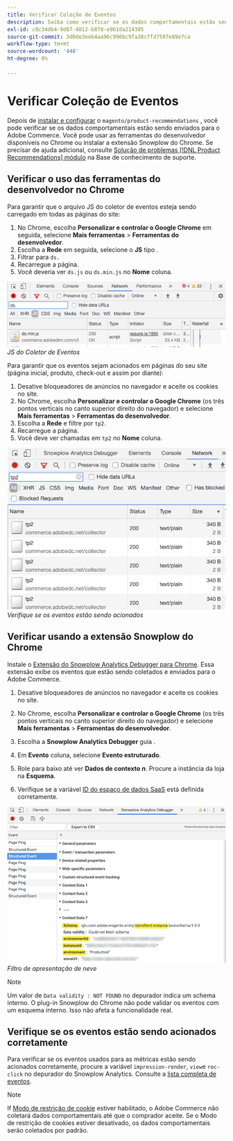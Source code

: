 ```yaml
---
title: Verificar Coleção de Eventos
description: Saiba como verificar se os dados comportamentais estão sendo enviados para o Adobe Commerce.
exl-id: c8c34db4-9d87-4012-b8f0-e9b1da214305
source-git-commit: 3d0de3eeb4aa96c996bc9fa38cffd7597e89e7ca
workflow-type: tm+mt
source-wordcount: '448'
ht-degree: 0%

---
```


# Verificar Coleção de Eventos

Depois de [instalar e configurar](install-configure.md) o `magento/product-recommendations` , você pode verificar se os dados comportamentais estão sendo enviados para o Adobe Commerce. Você pode usar as ferramentas do desenvolvedor disponíveis no Chrome ou instalar a extensão Snowplow do Chrome. Se precisar de ajuda adicional, consulte [Solução de problemas [!DNL Product Recommendations] módulo](https://support.magento.com/hc/en-us/articles/360042224851) na Base de conhecimento de suporte.

## Verificar o uso das ferramentas do desenvolvedor no Chrome

Para garantir que o arquivo JS do coletor de eventos esteja sendo carregado em todas as páginas do site:

1. No Chrome, escolha **Personalizar e controlar o Google Chrome** em seguida, selecione **Mais ferramentas** > **Ferramentas do desenvolvedor**.
1. Escolha a **Rede** em seguida, selecione o **JS** tipo .
1. Filtrar para `ds.`
1. Recarregue a página.
1. Você deveria ver `ds.js` ou `ds.min.js` no **Nome** coluna.

![JS do coletor de eventos](assets/filter-ds.png)
_JS do Coletor de Eventos_

Para garantir que os eventos sejam acionados em páginas do seu site (página inicial, produto, check-out e assim por diante):

1. Desative bloqueadores de anúncios no navegador e aceite os cookies no site.
1. No Chrome, escolha **Personalizar e controlar o Google Chrome** (os três pontos verticais no canto superior direito do navegador) e selecione **Mais ferramentas** > **Ferramentas do desenvolvedor**.
1. Escolha a **Rede** e filtre por `tp2`.
1. Recarregue a página.
1. Você deve ver chamadas em `tp2` no **Nome** coluna.

![Acionamento de eventos](assets/filter-tp2.png)
_Verifique se os eventos estão sendo acionados_

## Verificar usando a extensão Snowplow do Chrome

Instale o [Extensão do Snowplow Analytics Debugger para Chrome](https://chrome.google.com/webstore/detail/snowplow-analytics-debugg/jbnlcgeengmijcghameodeaenefieedm). Essa extensão exibe os eventos que estão sendo coletados e enviados para o Adobe Commerce.

1. Desative bloqueadores de anúncios no navegador e aceite os cookies no site.

1. No Chrome, escolha **Personalizar e controlar o Google Chrome** (os três pontos verticais no canto superior direito do navegador) e selecione **Mais ferramentas** > **Ferramentas do desenvolvedor**.

1. Escolha a **Snowplow Analytics Debugger** guia .

1. Em **Evento** coluna, selecione **Evento estruturado**.

1. Role para baixo até ver **Dados de contexto _n_**. Procure a instância da loja na **Esquema**.

1. Verifique se a variável [ID do espaço de dados SaaS](https://experienceleague.adobe.com/docs/commerce-admin/config/services/saas.html) está definida corretamente.

![Filtro Snowplow](assets/snowplow-filter.png)
_Filtro de apresentação de neve_

>[!NOTE]
>
> Um valor de `Data validity : NOT FOUND` no depurador indica um schema interno. O plug-in Snowplow do Chrome não pode validar os eventos com um esquema interno. Isso não afeta a funcionalidade real.

## Verifique se os eventos estão sendo acionados corretamente

Para verificar se os eventos usados para as métricas estão sendo acionados corretamente, procure a variável `impression-render`, `view`e `rec-click` no depurador do Snowplow Analytics. Consulte a [lista completa de eventos](https://experienceleague.adobe.com/docs/commerce-merchant-services/product-recommendations/developer/events.html).

>[!NOTE]
>
> If [Modo de restrição de cookie](https://experienceleague.adobe.com/docs/commerce-admin/start/compliance/privacy/compliance-cookie-law.html) estiver habilitado, o Adobe Commerce não coletará dados comportamentais até que o comprador aceite. Se o Modo de restrição de cookies estiver desativado, os dados comportamentais serão coletados por padrão.
